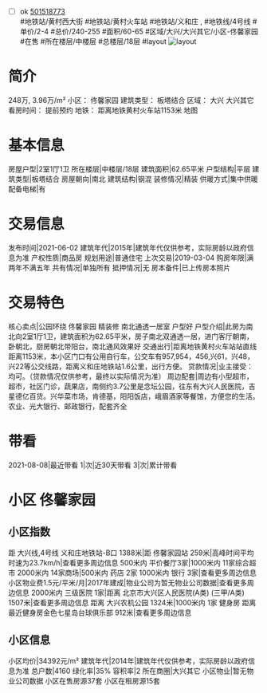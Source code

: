 - [ ] ok [501518773](https://bj.5i5j.com/ershoufang/501518773.html)  
 #地铁站/黄村西大街 #地铁站/黄村火车站 #地铁站/义和庄 ,  #地铁线/4号线
#单价/2-4 #总价/240-255 #面积/60-65   #区域/大兴/大兴其它/小区-佟馨家园 #在售 #所在楼层/中楼层 #总楼层/18层 #layout 
![layout](http://image2a.5i5j.com/scm/HOUSE_CUSTOMER/16f4138e146c42b1a57c7ab0f2a4e50f.jpg_P5.jpg) 
# 简介 
 248万,  3.96万/m² 
小区： 佟馨家园
建筑类型： 板塔结合
区域： 大兴 大兴其它
看房时间： 提前预约
地铁： 距离地铁黄村火车站1153米 地图
# 基本信息 
 房屋户型|2室1厅1卫
所在楼层|中楼层/18层
建筑面积|62.65平米
户型结构|平层
建筑类型|板塔结合
房屋朝向|南北
建筑结构|钢混
装修情况|精装
供暖方式|集中供暖
配备电梯|有
# 交易信息 
 发布时间|2021-06-02
建筑年代|2015年|建筑年代仅供参考，实际房龄以政府信息为准
产权性质|商品房
规划用途|普通住宅
上次交易|2019-03-04
购房年限|满两年不满五年
共有情况|单独所有
抵押情况|无
房本备件|已上传房本照片
# 交易特色 
 核心卖点|公园环绕 佟馨家园 精装修 南北通透一居室 户型好
户型介绍|此房为南北向2室1厅1卫，建筑面积为62.65平米，房子南北双通透一居，进门客厅朝南，卧朝北，厨房朝北带阳台，南北通风效果好
交通出行|距离地铁黄村火车站站直线距离1153米，本小区门口有公用自行车，公交车有957,954，456,兴61，兴48，兴22等公交线路，距离义和庄地铁站1.6公里，出行方便。
贷款情况|业主接受：均可。（贷款情况仅供参考，最终以实际情况为准）
周边配套|周边有小型超市，超市，社区门诊，蔬果店，南侧约3.7公里是念坛公园，往东有大兴人民医院，吉星德亿百货。兴华菜市场，肯德基，阳阳饭店，峨眉酒家等餐馆，方便您的生活。农业、光大银行、邮政银行，配套齐全
# 带看 
 2021-08-08|最近带看	 1|次|近30天带看	 3|次|累计带看
# 小区 佟馨家园
## 小区指数 
 距 大兴线,4号线 义和庄地铁站-B口 1388米|距 佟馨家园站 259米|高峰时间平均时速为23.7km/h|查看更多周边信息
500米内 平价餐厅3家|1000米内 11家综合超市
2000米内 14家商场|500米内 药店 2家
1000米内 银行 3家|查看更多周边信息
小区物业费1.5元/平米/月|2017年建成|物业公司为暂无物业公司数据|查看更多周边信息
2000米内 三级医院 1家|距离 北京市大兴区人民医院(A类) (三甲/A类) 1507米|查看更多周边信息
距离 大兴农机公园 1324米|1000米内 1家 健身房
距离最近健身房金色七星岛台球俱乐部 912米|查看更多周边信息
## 小区信息 
 小区均价|34392元/m²
建筑年代|2014年|建筑年代仅供参考，实际房龄以政府信息为准
总户数|4160
绿化率|35%
容积率|2
所在商圈|大兴其它
小区物业|暂无物业公司数据
小区在售房源37套
小区在租房源15套
